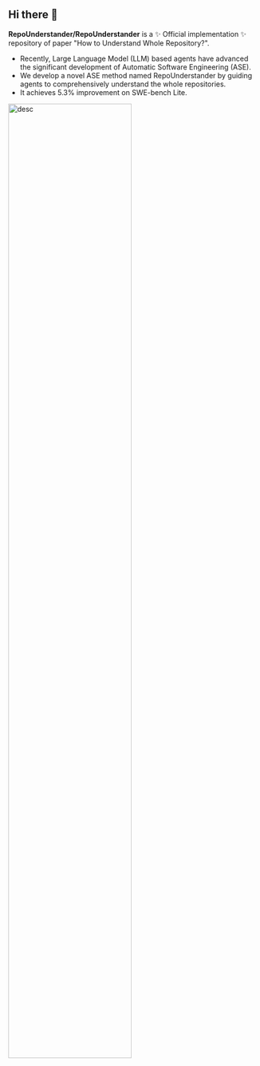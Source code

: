 ## Hi there 👋

**RepoUnderstander/RepoUnderstander** is a ✨ Official implementation ✨ repository of paper "How to Understand Whole Repository?".

- Recently, Large Language Model (LLM) based agents have advanced the significant development of Automatic Software Engineering (ASE).
- We develop a novel ASE method named RepoUnderstander by guiding agents to comprehensively understand the whole repositories.
- It achieves 5.3\% improvement on SWE-bench Lite. 

<img src="https://github.com/RepoUnderstander/RepoUnderstander/assets/170649488/8740ff56-3bf4-41b5-846a-7972d20bd743" alt="desc" style="width:70%;">
